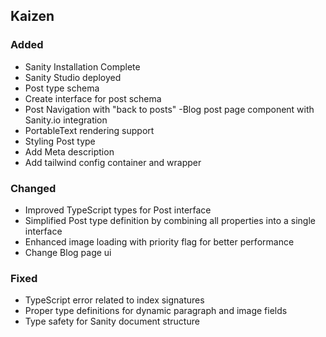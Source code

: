 ## Kaizen

### Added
- Sanity Installation Complete
- Sanity Studio deployed
- Post type schema
- Create interface for post schema
- Post Navigation with "back to posts"
-Blog post page component with Sanity.io integration
- PortableText rendering support
- Styling Post type
- Add Meta description
- Add tailwind config container and wrapper


### Changed
- Improved TypeScript types for Post interface
- Simplified Post type definition by combining all properties into a single interface
- Enhanced image loading with priority flag for better performance
- Change Blog page ui

### Fixed
- TypeScript error related to index signatures
- Proper type definitions for dynamic paragraph and image fields
- Type safety for Sanity document structure